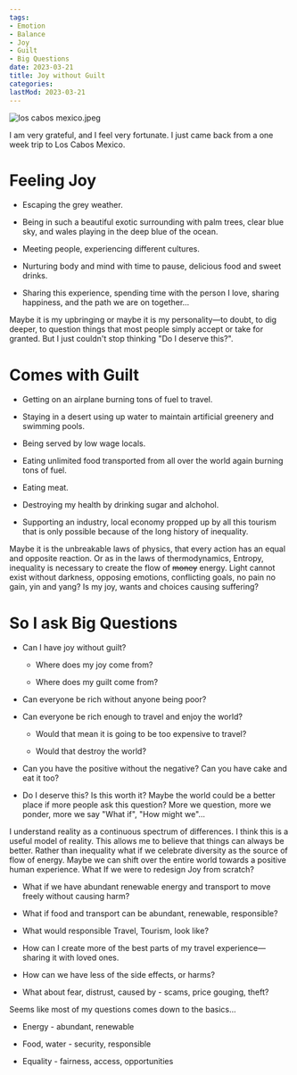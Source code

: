 ```yaml
---
tags:
- Emotion
- Balance
- Joy
- Guilt
- Big Questions
date: 2023-03-21
title: Joy without Guilt
categories:
lastMod: 2023-03-21
---
```

![los cabos mexico.jpeg](/assets/los_cabos_mexico_1679431252856_0.jpeg)



I am very grateful, and I feel very fortunate. I just came back from a one week trip to Los Cabos Mexico.



# Feeling Joy

  + Escaping the grey weather.

  + Being in such a beautiful exotic surrounding with palm trees, clear blue sky, and wales playing in the deep blue of the ocean.

  + Meeting people, experiencing different cultures.

  + Nurturing body and mind with time to pause, delicious food and sweet drinks.

  + Sharing this experience, spending time with the person I love, sharing happiness, and the path we are on together...



Maybe it is my upbringing or maybe it is my personality—to doubt, to dig deeper, to question things that most people simply accept or take for granted. But I just couldn't stop thinking "Do I deserve this?".



# Comes with Guilt

  + Getting on an airplane burning tons of fuel to travel.

  + Staying in a desert using up water to maintain artificial greenery and swimming pools.

  + Being served by low wage locals.

  + Eating unlimited food transported from all over the world again burning tons of fuel.

  + Eating meat.

  + Destroying my health by drinking sugar and alchohol.

  + Supporting an industry, local economy propped up by all this tourism that is only possible because of the long history of inequality.



Maybe it is the unbreakable laws of physics, that every action has an equal and opposite reaction. Or as in the laws of thermodynamics, Entropy, inequality is necessary to create the flow of ~~money~~ energy. Light cannot exist without darkness, opposing emotions, conflicting goals, no pain no gain, yin and yang? Is my joy, wants and choices causing suffering?



# So I ask Big Questions

  + Can I have joy without guilt?

    + Where does my joy come from?

    + Where does my guilt come from?

  + Can everyone be rich without anyone being poor?

  + Can everyone be rich enough to travel and enjoy the world?

    + Would that mean it is going to be too expensive to travel?

    + Would that destroy the world?

  + Can you have the positive without the negative? Can you have cake and eat it too?

  + Do I deserve this? Is this worth it? Maybe the world could be a better place if more people ask this question? More we question, more we ponder, more we say "What if", "How might we"...



I understand reality as a continuous spectrum of differences. I think this is a useful model of reality. This allows me to believe that things can always be better. Rather than inequality what if we celebrate diversity as the source of flow of energy. Maybe we can shift over the entire world towards a positive human experience. What If we were to redesign Joy from scratch?

  + What if we have abundant renewable energy and transport to move freely without causing harm?

  + What if food and transport can be abundant, renewable, responsible?

  + What would responsible Travel, Tourism, look like?

  + How can I create more of the best parts of my travel experience—sharing it with loved ones.

  + How can we have less of the side effects, or harms?

  + What about fear, distrust, caused by - scams, price gouging, theft?



Seems like most of my questions comes down to the basics...

  + Energy - abundant, renewable

  + Food, water - security, responsible

  + Equality - fairness, access, opportunities
